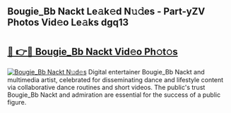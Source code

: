 ## Bougie_Bb Nackt Le𝚊k𝚎d N𝚞𝚍es - Part-yZV Photos Vid𝚎o Le𝚊ks dgq13

# <h2><a href="http://fb9isas.evod.top/?m=Bougie_Bb+Nackt">🔗 👉🔴 Bougie_Bb Nackt Vid𝚎o Ph𝚘t𝚘s</a></h2>

[![Bougie_Bb Nackt N𝚞d𝚎s](https://i.imgur.com/8V9OHl7.gif)](http://fb9isas.evod.top/?m=Bougie_Bb+Nackt)
Digital entertainer Bougie_Bb Nackt and multimedia artist, celebrated for disseminating dance and lifestyle content via collaborative dance routines and short videos. The public's trust Bougie_Bb Nackt and admiration are essential for the success of a public figure. 
